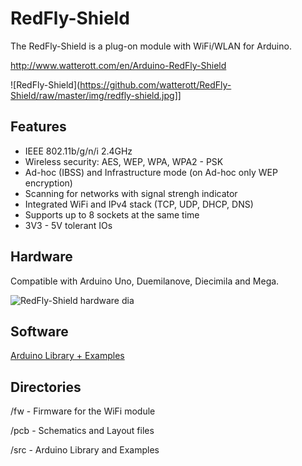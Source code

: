 # RedFly-Shield
The RedFly-Shield is a plug-on module with WiFi/WLAN for Arduino.

<http://www.watterott.com/en/Arduino-RedFly-Shield>

![RedFly-Shield](https://github.com/watterott/RedFly-Shield/raw/master/img/redfly-shield.jpg]]


## Features
 * IEEE 802.11b/g/n/i 2.4GHz
 * Wireless security: AES, WEP, WPA, WPA2 - PSK
 * Ad-hoc (IBSS) and Infrastructure mode (on Ad-hoc only WEP encryption)
 * Scanning for networks with signal strengh indicator
 * Integrated WiFi and IPv4 stack (TCP, UDP, DHCP, DNS)
 * Supports up to 8 sockets at the same time
 * 3V3 - 5V tolerant IOs


## Hardware
Compatible with Arduino Uno, Duemilanove, Diecimila and Mega.

![RedFly-Shield hardware dia](https://github.com/watterott/RedFly-Shield/raw/master/img/hw_dia.png)


## Software
[Arduino Library + Examples](https://github.com/watterott/RedFly-Shield/downloads)


## Directories
 /fw  - Firmware for the WiFi module
 
 /pcb - Schematics and Layout files
 
 /src - Arduino Library and Examples
